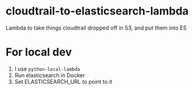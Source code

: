 # cloudtrail-to-elasticsearch-lambda
Lambda to take things cloudtrail dropped off in S3, and put them into ES

# For local dev
1. I use `python-local-lambda`
2. Run elasticsearch in Docker
3. Set ELASTICSEARCH_URL to point to it

